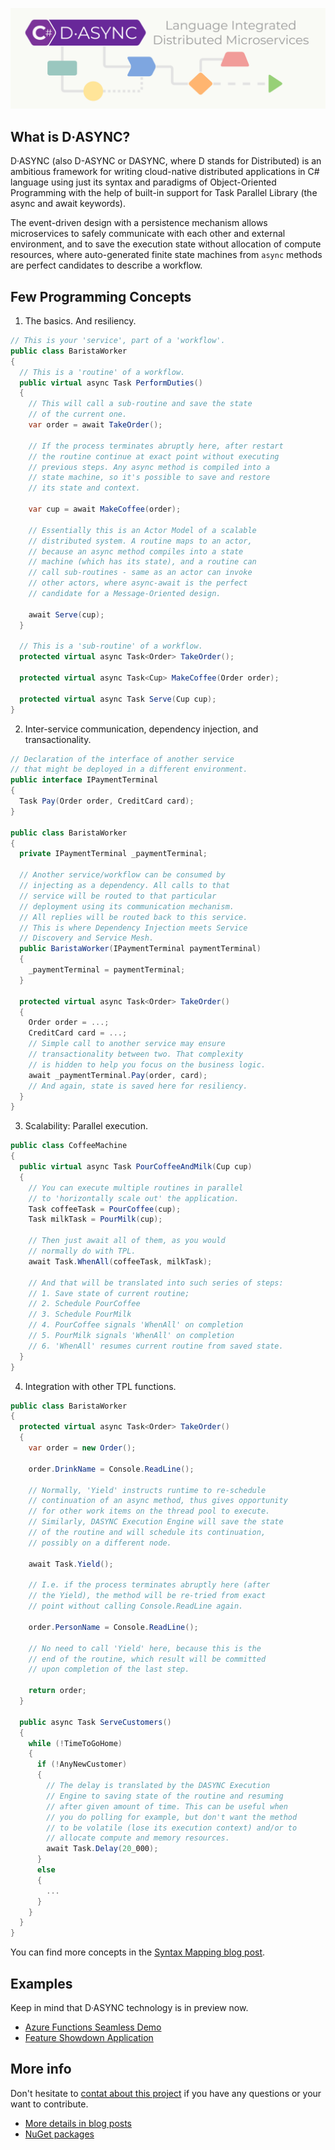 ﻿![D·ASYNC - Language Integrated Distributed Microservices](dasync-banner.png)

## What is D·ASYNC?

D·ASYNC (also D-ASYNC or DASYNC, where D stands for Distributed) is an ambitious framework for writing cloud-native distributed applications in C# language using just its syntax and paradigms of Object-Oriented Programming with the help of built-in support for Task Parallel Library (the async and await keywords).

The event-driven design with a persistence mechanism allows microservices to safely communicate with each other and external environment, and to save the execution state without allocation of compute resources, where auto-generated finite state machines from `async` methods are perfect candidates to describe a workflow.

## Few Programming Concepts

1. The basics. And resiliency.
```csharp
// This is your 'service', part of a 'workflow'.
public class BaristaWorker
{
  // This is a 'routine' of a workflow.
  public virtual async Task PerformDuties()
  {
    // This will call a sub-routine and save the state
    // of the current one.
    var order = await TakeOrder();
    
    // If the process terminates abruptly here, after restart
    // the routine continue at exact point without executing
    // previous steps. Any async method is compiled into a
    // state machine, so it's possible to save and restore
    // its state and context.
    
    var cup = await MakeCoffee(order);
    
    // Essentially this is an Actor Model of a scalable
    // distributed system. A routine maps to an actor,
    // because an async method compiles into a state
    // machine (which has its state), and a routine can
    // call sub-routines - same as an actor can invoke
    // other actors, where async-await is the perfect
    // candidate for a Message-Oriented design.
        
    await Serve(cup);
  }
  
  // This is a 'sub-routine' of a workflow.
  protected virtual async Task<Order> TakeOrder();
  
  protected virtual async Task<Cup> MakeCoffee(Order order);
  
  protected virtual async Task Serve(Cup cup);
}
```

2. Inter-service communication, dependency injection, and transactionality.
```csharp
// Declaration of the interface of another service
// that might be deployed in a different environment.
public interface IPaymentTerminal
{
  Task Pay(Order order, CreditCard card);
}

public class BaristaWorker
{
  private IPaymentTerminal _paymentTerminal;

  // Another service/workflow can be consumed by
  // injecting as a dependency. All calls to that
  // service will be routed to that particular
  // deployment using its communication mechanism.
  // All replies will be routed back to this service.
  // This is where Dependency Injection meets Service
  // Discovery and Service Mesh.
  public BaristaWorker(IPaymentTerminal paymentTerminal)
  {
    _paymentTerminal = paymentTerminal;
  }
  
  protected virtual async Task<Order> TakeOrder()
  {
    Order order = ...;
    CreditCard card = ...;
    // Simple call to another service may ensure
    // transactionality between two. That complexity
    // is hidden to help you focus on the business logic.
    await _paymentTerminal.Pay(order, card);
    // And again, state is saved here for resiliency.
  }
}
```

3. Scalability: Parallel execution.
```csharp
public class CoffeeMachine
{
  public virtual async Task PourCoffeeAndMilk(Cup cup)
  {
    // You can execute multiple routines in parallel
    // to 'horizontally scale out' the application.
    Task coffeeTask = PourCoffee(cup);
    Task milkTask = PourMilk(cup);
    
    // Then just await all of them, as you would
    // normally do with TPL.
    await Task.WhenAll(coffeeTask, milkTask);
    
    // And that will be translated into such series of steps:
    // 1. Save state of current routine;
    // 2. Schedule PourCoffee
    // 3. Schedule PourMilk
    // 4. PourCoffee signals 'WhenAll' on completion
    // 5. PourMilk signals 'WhenAll' on completion
    // 6. 'WhenAll' resumes current routine from saved state.
  }
}
```

4. Integration with other TPL functions.
```csharp
public class BaristaWorker
{
  protected virtual async Task<Order> TakeOrder()
  {
    var order = new Order();
    
    order.DrinkName = Console.ReadLine();
    
    // Normally, 'Yield' instructs runtime to re-schedule
    // continuation of an async method, thus gives opportunity
    // for other work items on the thread pool to execute.
    // Similarly, DASYNC Execution Engine will save the state
    // of the routine and will schedule its continuation,
    // possibly on a different node.
   
    await Task.Yield();
    
    // I.e. if the process terminates abruptly here (after
    // the Yield), the method will be re-tried from exact
    // point without calling Console.ReadLine again.
    
    order.PersonName = Console.ReadLine();
    
    // No need to call 'Yield' here, because this is the
    // end of the routine, which result will be committed
    // upon completion of the last step.
    
    return order;
  }

  public async Task ServeCustomers()
  {
    while (!TimeToGoHome)
    {
      if (!AnyNewCustomer)
      {
        // The delay is translated by the DASYNC Execution
        // Engine to saving state of the routine and resuming
        // after given amount of time. This can be useful when
        // you do polling for example, but don't want the method
        // to be volatile (lose its execution context) and/or to
        // allocate compute and memory resources.
        await Task.Delay(20_000);
      }
      else
      {
        ...
      }
    }
  }
}
```

You can find more concepts in the [Syntax Mapping blog post](https://dasyncnet.wordpress.com/2018/05/04/dasync-syntax-mapping/).

## Examples

Keep in mind that D·ASYNC technology is in preview now.
* [Azure Functions Seamless Demo](https://dasyncnet.wordpress.com/2018/05/04/dasync-on-azure-functions/)
* [Feature Showdown Application](Examples/FeatureShowdown/Program.cs)

## More info

Don't hesitate to [contat about this project](https://dasyncnet.wordpress.com/contact/) if you have any questions or your want to contribute.
* [More details in blog posts](https://dasyncnet.wordpress.com/2018/05/04/what-is-dasync/)
* [NuGet packages](https://www.nuget.org/packages?q=dasync)